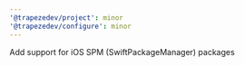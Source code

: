 ```yaml
---
'@trapezedev/project': minor
'@trapezedev/configure': minor
---
```


Add support for iOS SPM (SwiftPackageManager) packages
